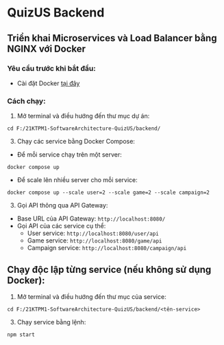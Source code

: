 # QuizUS Backend

## Triển khai Microservices và Load Balancer bằng NGINX với Docker
### Yêu cầu trước khi bắt đầu:
* Cài đặt Docker [tại đây](https://www.docker.com/)
### Cách chạy:
1. Mở terminal và điều hướng đến thư mục dự án:
```shell
cd F:/21KTPM1-SoftwareArchitecture-QuizUS/backend/
```
3. Chạy các service bằng Docker Compose:
* Để mỗi service chạy trên một server:
```shell
docker compose up
```
* Để scale lên nhiều server cho mỗi service:
```shell
docker compose up --scale user=2 --scale game=2 --scale campaign=2
```
3. Gọi API thông qua API Gateway:
* Base URL của API Gateway: `http://localhost:8080/`
* Gọi API của các service cụ thể:
  * User service: `http://localhost:8080/user/api`
  * Game service: `http://localhost:8080/game/api`
  * Campaign service: `http://localhost:8080/campaign/api`

## Chạy độc lập từng service (nếu không sử dụng Docker):
1. Mở terminal và điều hướng đến thư mục của service:
```shell
cd F:/21KTPM1-SoftwareArchitecture-QuizUS/backend/<tên-service>
```
3. Chạy service bằng lệnh:
```shell
npm start
```
